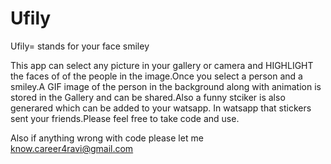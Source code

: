 # Ufily

Ufily= stands for your face smiley

This app can select any picture in your gallery or camera and HIGHLIGHT the faces of 
of the people in the image.Once you select a person and a smiley.A GIF image of the person in the background along with 
animation is stored in the Gallery and can be shared.Also a funny stciker is also generared which can be added to your watsapp.
In watsapp that stickers sent your friends.Please feel free to take code and use.

Also if anything wrong with code please let me know.career4ravi@gmail.com


